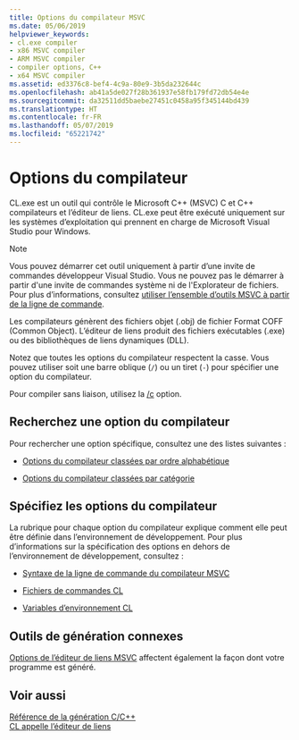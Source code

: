 ```yaml
---
title: Options du compilateur MSVC
ms.date: 05/06/2019
helpviewer_keywords:
- cl.exe compiler
- x86 MSVC compiler
- ARM MSVC compiler
- compiler options, C++
- x64 MSVC compiler
ms.assetid: ed3376c8-bef4-4c9a-80e9-3b5da232644c
ms.openlocfilehash: ab41a5de027f28b361937e58fb179fd72db54e4e
ms.sourcegitcommit: da32511dd5baebe27451c0458a95f345144bd439
ms.translationtype: HT
ms.contentlocale: fr-FR
ms.lasthandoff: 05/07/2019
ms.locfileid: "65221742"
---
```

# <a name="compiler-options"></a>Options du compilateur

CL.exe est un outil qui contrôle le Microsoft C++ (MSVC) C et C++ compilateurs et l’éditeur de liens. CL.exe peut être exécuté uniquement sur les systèmes d’exploitation qui prennent en charge de Microsoft Visual Studio pour Windows.

> [!NOTE]
> Vous pouvez démarrer cet outil uniquement à partir d’une invite de commandes développeur Visual Studio. Vous ne pouvez pas le démarrer à partir d'une invite de commandes système ni de l'Explorateur de fichiers. Pour plus d’informations, consultez [utiliser l’ensemble d’outils MSVC à partir de la ligne de commande](../building-on-the-command-line.md).

Les compilateurs génèrent des fichiers objet (.obj) de fichier Format COFF (Common Object). L’éditeur de liens produit des fichiers exécutables (.exe) ou des bibliothèques de liens dynamiques (DLL).

Notez que toutes les options du compilateur respectent la casse. Vous pouvez utiliser soit une barre oblique (`/`) ou un tiret (`-`) pour spécifier une option du compilateur.

Pour compiler sans liaison, utilisez la [/c](c-compile-without-linking.md) option.

## <a name="find-a-compiler-option"></a>Recherchez une option du compilateur

Pour rechercher une option spécifique, consultez une des listes suivantes :

- [Options du compilateur classées par ordre alphabétique](compiler-options-listed-alphabetically.md)

- [Options du compilateur classées par catégorie](compiler-options-listed-by-category.md)

## <a name="specify-compiler-options"></a>Spécifiez les options du compilateur

La rubrique pour chaque option du compilateur explique comment elle peut être définie dans l’environnement de développement. Pour plus d’informations sur la spécification des options en dehors de l’environnement de développement, consultez :

- [Syntaxe de la ligne de commande du compilateur MSVC](compiler-command-line-syntax.md)

- [Fichiers de commandes CL](cl-command-files.md)

- [Variables d’environnement CL](cl-environment-variables.md)

## <a name="related-build-tools"></a>Outils de génération connexes

[Options de l’éditeur de liens MSVC](linker-options.md) affectent également la façon dont votre programme est généré.

## <a name="see-also"></a>Voir aussi

[Référence de la génération C/C++](c-cpp-building-reference.md)<br/>
[CL appelle l’éditeur de liens](cl-invokes-the-linker.md)

